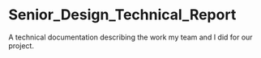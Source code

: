 # Senior_Design_Technical_Report
A technical documentation describing the work my team and I did for our project.
